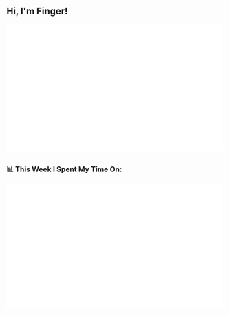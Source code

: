 <h2> Hi, I'm Finger!</h2>

<img align="right" src="https://raw.githubusercontent.com/spianmo/github-stats/master/generated/overview.svg#gh-light-mode-only">

<!-- <img align="right" height="160em" src="https://github-readme-stats-eight-theta.vercel.app/api/top-langs/?username=spianmo&layout=compact&langs_count=8&theme=algolia"/>	 -->
	
```go
package main

type Me struct {
	Name   string
	Job    string
	Code   string
	Skills string
}

func main() {
	me := &Me{
		Name:   "Finger",
		Job:    "Client-side Engineer",
		Code:   "Java, Kotlin, C#, Rust and C++ and Others",
		Skills: "Android, Security, Cross-platform client, NLP, CV, ASR ^o^",
	}
	_ = me
}
```


<h3>📊 This Week I Spent My Time On:</h3>
<img align='right' src="https://raw.githubusercontent.com/spianmo/github-stats/master/generated/languages.svg#gh-light-mode-only">

<!--START_SECTION:waka-->

```txt
TypeScript         2 hrs 49 mins   ██████░░░░░░░░░░░░░░░░░░░   24.26 %
Dart               2 hrs 29 mins   █████▒░░░░░░░░░░░░░░░░░░░   21.43 %
Kotlin             1 hr 39 mins    ███▓░░░░░░░░░░░░░░░░░░░░░   14.21 %
Markdown           1 hr 2 mins     ██▒░░░░░░░░░░░░░░░░░░░░░░   08.97 %
Python             43 mins         █▓░░░░░░░░░░░░░░░░░░░░░░░   06.20 %
```

<!--END_SECTION:waka-->
